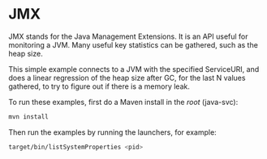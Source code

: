 # JMX

JMX stands for the Java Management Extensions. It is an API useful for monitoring a JVM. Many useful key statistics can be gathered, such as the heap size.

This simple example connects to a JVM with the specified ServiceURI, and does a linear regression of the heap size after GC, for the last N values gathered, to try to figure out if there is a memory leak.

To run these examples, first do a Maven install in the *root* (java-svc):

```bash
mvn install
```

Then run the examples by running the launchers, for example:

```bash
target/bin/listSystemProperties <pid>
```
